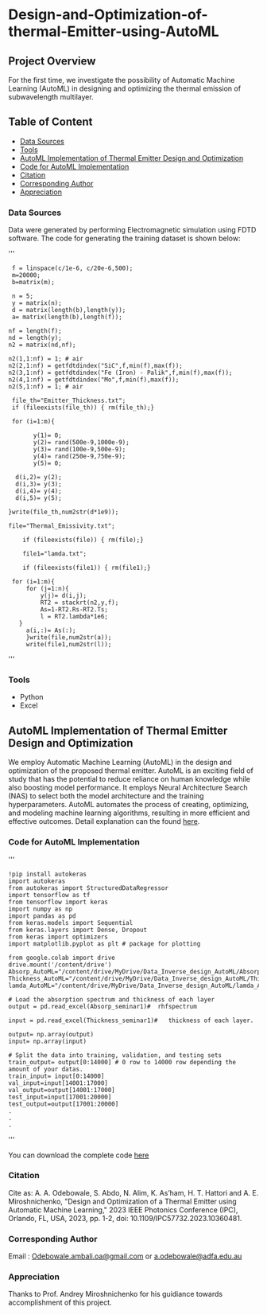# Design-and-Optimization-of-thermal-Emitter-using-AutoML
## Project Overview

 For the first time, we investigate the possibility of Automatic Machine Learning (AutoML) in designing and optimizing the thermal emission of subwavelength multilayer.

## Table of Content
- [Data Sources](#data-sources)
- [Tools](#tools)
- [AutoML Implementation of Thermal Emitter Design and Optimization](#automl-implementation-of-thermal-emitter-design-and-optimization)
- [Code for AutoML Implementation](#code-for-automl-implementation)
- [Citation](#citation)
- [Corresponding Author](#corresponding-author)
- [Appreciation](#appreciation)
 
### Data Sources

 Data were generated by performing Electromagnetic simulation using FDTD software. The code for generating the training dataset is shown below:
 
 '''
 
     f = linspace(c/1e-6, c/20e-6,500);
     m=20000;
     b=matrix(m);

     n = 5;
     y = matrix(n);
     d = matrix(length(b),length(y));
     a= matrix(length(b),length(f));

    nf = length(f);
    nd = length(y);
    n2 = matrix(nd,nf);

    n2(1,1:nf) = 1; # air
    n2(2,1:nf) = getfdtdindex("SiC",f,min(f),max(f));
    n2(3,1:nf) = getfdtdindex("Fe (Iron) - Palik",f,min(f),max(f));
    n2(4,1:nf) = getfdtdindex("Mo",f,min(f),max(f));
    n2(5,1:nf) = 1; # air

     file_th="Emitter_Thickness.txt";
     if (fileexists(file_th)) { rm(file_th);}

     for (i=1:m){
         
           y(1)= 0;
           y(2)= rand(500e-9,1000e-9);
           y(3)= rand(100e-9,500e-9);
           y(4)= rand(250e-9,750e-9);
           y(5)= 0;
              
      d(i,2)= y(2);
      d(i,3)= y(3);
      d(i,4)= y(4);
      d(i,5)= y(5);
                        
    }write(file_th,num2str(d*1e9));

    file="Thermal_Emissivity.txt";

        if (fileexists(file)) { rm(file);}

        file1="lamda.txt";

        if (fileexists(file1)) { rm(file1);}

     for (i=1:m){
         for (j=1:n){
             y(j)= d(i,j);
             RT2 = stackrt(n2,y,f);
             As=1-RT2.Rs-RT2.Ts;
             l = RT2.lambda*1e6;
       }
         a(i,:)= As(:);
         }write(file,num2str(a));
         write(file1,num2str(l));

 '''

### Tools

 - Python
 - Excel

## AutoML Implementation of Thermal Emitter Design and Optimization
We employ  Automatic Machine Learning (AutoML) in the design and optimization of the proposed thermal emitter. AutoML is an exciting field of study that has the potential to reduce reliance on human knowledge while also boosting model performance. It employs Neural Architecture Search (NAS) to select both the model architecture and the training hyperparameters. AutoML automates the process of creating, optimizing, and modeling machine learning algorithms, resulting in more efficient and effective outcomes. Detail explanation can the found [here](https://ieeexplore.ieee.org/document/10360481?denied=). 

### Code for AutoML Implementation
'''
  
    !pip install autokeras
    import autokeras
    from autokeras import StructuredDataRegressor
    import tensorflow as tf
    from tensorflow import keras
    import numpy as np
    import pandas as pd
    from keras.models import Sequential
    from keras.layers import Dense, Dropout
    from keras import optimizers
    import matplotlib.pyplot as plt # package for plotting

    from google.colab import drive
    drive.mount('/content/drive')
    Absorp_AutoML="/content/drive/MyDrive/Data_Inverse_design_AutoML/Absorp_AutoML1.xlsx"
    Thickness_AutoML="/content/drive/MyDrive/Data_Inverse_design_AutoML/Thickness_AutoML1.xlsx"
    lamda_AutoML="/content/drive/MyDrive/Data_Inverse_design_AutoML/lamda_AutoML1.xlsx"

    # Load the absorption spectrum and thickness of each layer
    output = pd.read_excel(Absorp_seminar1)#  rhfspectrum 

    input = pd.read_excel(Thickness_seminar1)#   thickness of each layer.

    output= np.array(output)
    input= np.array(input)

    # Split the data into training, validation, and testing sets
    train_output= output[0:14000] # 0 row to 14000 row depending the amount of your datas.
    train_input= input[0:14000]
    val_input=input[14001:17000]
    val_output=output[14001:17000]
    test_input=input[17001:20000]      
    test_output=output[17001:20000] 
    .
    .
    .
    
'''

You can download the complete code [here](https://colab.research.google.com/drive/177BNy9JJBrd4QX7mi4I5eh8dmXCYuibm#scrollTo=r092S8ELV8SQ)

### Citation
Cite as:
A. A. Odebowale, S. Abdo, N. Alim, K. As’ham, H. T. Hattori and A. E. Miroshnichenko, "Design and Optimization of a Thermal Emitter using Automatic Machine Learning," 2023 IEEE Photonics Conference (IPC), Orlando, FL, USA, 2023, pp. 1-2, doi: 10.1109/IPC57732.2023.10360481.

### Corresponding Author
Email : Odebowale.ambali.oa@gmail.com or a.odebowale@adfa.edu.au

### Appreciation
Thanks to Prof. Andrey Miroshnichenko for his guidiance towards accomplishment of this project.


